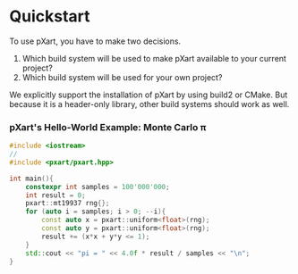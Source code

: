 # Quickstart

To use pXart, you have to make two decisions.
1. Which build system will be used to make pXart available to your current project?
2. Which build system will be used for your own project?

We explicitly support the installation of pXart by using build2 or CMake.
But because it is a header-only library, other build systems should work as well.

### pXart's Hello-World Example: Monte Carlo π

```c++
#include <iostream>
//
#include <pxart/pxart.hpp>

int main(){
    constexpr int samples = 100'000'000;
    int result = 0;
    pxart::mt19937 rng{};
    for (auto i = samples; i > 0; --i){
        const auto x = pxart::uniform<float>(rng);
        const auto y = pxart::uniform<float>(rng);
        result += (x*x + y*y <= 1);
    }
    std::cout << "pi = " << 4.0f * result / samples << "\n";
}
```